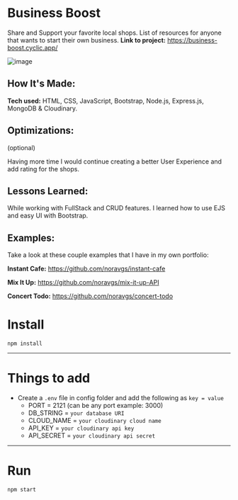 # Business Boost
Share and Support your favorite local shops. List of resources for anyone that wants to start their own business. 
**Link to project:** https://business-boost.cyclic.app/

![image](https://github.com/noravgs/business-boost/blob/main/public/imgs/business-boost.gif?raw=true)

## How It's Made:

**Tech used:** HTML, CSS, JavaScript, Bootstrap, Node.js, Express.js, MongoDB & Cloudinary.
  
## Optimizations:
(optional)

Having more time I would continue creating a better User Experience and add rating for the shops. 

## Lessons Learned:

While working with FullStack and CRUD features. I learned how to use EJS and easy UI with Bootstrap.

## Examples:
Take a look at these couple examples that I have in my own portfolio:

**Instant Cafe:** https://github.com/noravgs/instant-cafe

**Mix It Up:** https://github.com/noravgs/mix-it-up-API

**Concert Todo:** https://github.com/noravgs/concert-todo
# Install

`npm install`

---

# Things to add

- Create a `.env` file in config folder and add the following as `key = value`
  - PORT = 2121 (can be any port example: 3000)
  - DB_STRING = `your database URI`
  - CLOUD_NAME = `your cloudinary cloud name`
  - API_KEY = `your cloudinary api key`
  - API_SECRET = `your cloudinary api secret`

---

# Run

`npm start`
